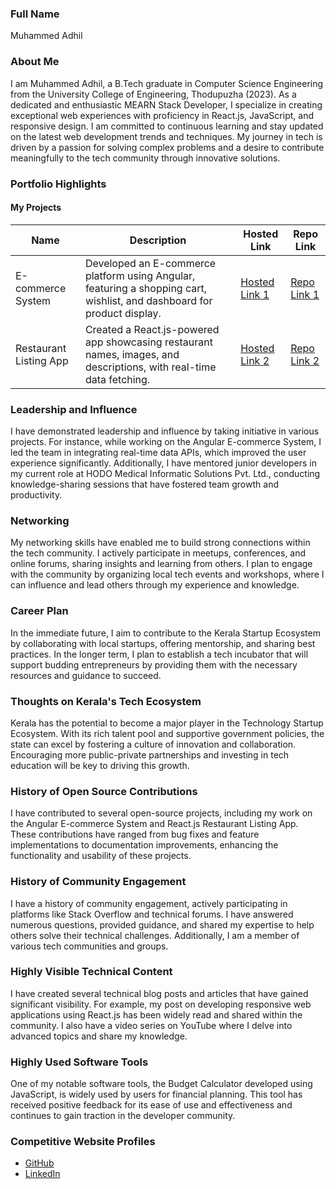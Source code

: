 ### Full Name
Muhammed Adhil

### About Me
I am Muhammed Adhil, a B.Tech graduate in Computer Science Engineering from the University College of Engineering, Thodupuzha (2023). As a dedicated and enthusiastic MEARN Stack Developer, I specialize in creating exceptional web experiences with proficiency in React.js, JavaScript, and responsive design. I am committed to continuous learning and stay updated on the latest web development trends and techniques. My journey in tech is driven by a passion for solving complex problems and a desire to contribute meaningfully to the tech community through innovative solutions.

### Portfolio Highlights

#### My Projects

| Name           | Description                                                                                     | Hosted Link        | Repo Link          |
|----------------|-------------------------------------------------------------------------------------------------|--------------------|--------------------|
| E-commerce System | Developed an E-commerce platform using Angular, featuring a shopping cart, wishlist, and dashboard for product display. | [Hosted Link 1](#) | [Repo Link 1](#)   |
| Restaurant Listing App | Created a React.js-powered app showcasing restaurant names, images, and descriptions, with real-time data fetching. | [Hosted Link 2](#) | [Repo Link 2](#)   |

### Leadership and Influence
I have demonstrated leadership and influence by taking initiative in various projects. For instance, while working on the Angular E-commerce System, I led the team in integrating real-time data APIs, which improved the user experience significantly. Additionally, I have mentored junior developers in my current role at HODO Medical Informatic Solutions Pvt. Ltd., conducting knowledge-sharing sessions that have fostered team growth and productivity.

### Networking
My networking skills have enabled me to build strong connections within the tech community. I actively participate in meetups, conferences, and online forums, sharing insights and learning from others. I plan to engage with the community by organizing local tech events and workshops, where I can influence and lead others through my experience and knowledge.

### Career Plan
In the immediate future, I aim to contribute to the Kerala Startup Ecosystem by collaborating with local startups, offering mentorship, and sharing best practices. In the longer term, I plan to establish a tech incubator that will support budding entrepreneurs by providing them with the necessary resources and guidance to succeed.

### Thoughts on Kerala's Tech Ecosystem
Kerala has the potential to become a major player in the Technology Startup Ecosystem. With its rich talent pool and supportive government policies, the state can excel by fostering a culture of innovation and collaboration. Encouraging more public-private partnerships and investing in tech education will be key to driving this growth.

### History of Open Source Contributions
I have contributed to several open-source projects, including my work on the Angular E-commerce System and React.js Restaurant Listing App. These contributions have ranged from bug fixes and feature implementations to documentation improvements, enhancing the functionality and usability of these projects.

### History of Community Engagement
I have a history of community engagement, actively participating in platforms like Stack Overflow and technical forums. I have answered numerous questions, provided guidance, and shared my expertise to help others solve their technical challenges. Additionally, I am a member of various tech communities and groups.

### Highly Visible Technical Content
I have created several technical blog posts and articles that have gained significant visibility. For example, my post on developing responsive web applications using React.js has been widely read and shared within the community. I also have a video series on YouTube where I delve into advanced topics and share my knowledge.

### Highly Used Software Tools
One of my notable software tools, the Budget Calculator developed using JavaScript, is widely used by users for financial planning. This tool has received positive feedback for its ease of use and effectiveness and continues to gain traction in the developer community.

### Competitive Website Profiles
- [GitHub](https://github.com/Adhil8136)
- [LinkedIn](https://www.linkedin.com/in/adhil8136/)

